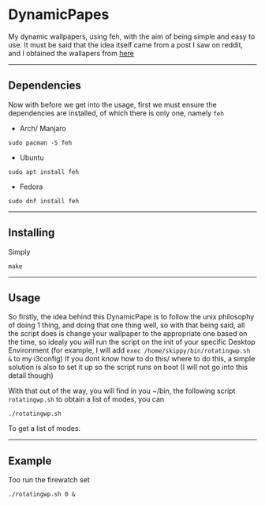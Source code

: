 # DynamicPapes
My dynamic wallpapers, using feh, with the aim of being simple and easy to use.
It must be said that the idea itself came from a post I saw on reddit, and I obtained
the wallapers from [here](https://github.com/adi1090x/dynamic-wallpaper)

---

## Dependencies
Now with before we get into the usage, first we must ensure the dependencies are
installed, of which there is only one, namely `feh`
* Arch/ Manjaro
````
sudo pacman -S feh
````
* Ubuntu
````
sudo apt install feh
````
* Fedora
````
sudo dnf install feh
````

---

## Installing
Simply
````
make
````

---

## Usage
So firstly, the idea behind this DynamicPape is to follow the unix philosophy of
doing 1 thing, and doing that one thing well, so with that being said, all the
script does is change your wallpaper to the appropriate one based on the time,
so idealy you will run the script on the init of your specific Desktop Environment
(for example, I will add `exec /home/skippy/bin/rotatingwp.sh &` to my i3config)
If you dont know how to do this/ where to do this, a simple solution is also to
set it up so the script runs on boot (I will not go into this detail though)

With that out of the way, you will find in you ~/bin, the following script `rotatingwp.sh` to obtain a list of modes, you can
````
./rotatingwp.sh
````
To get a list of modes.

---

## Example
Too run the firewatch set
````
./rotatingwp.sh 0 &
````
